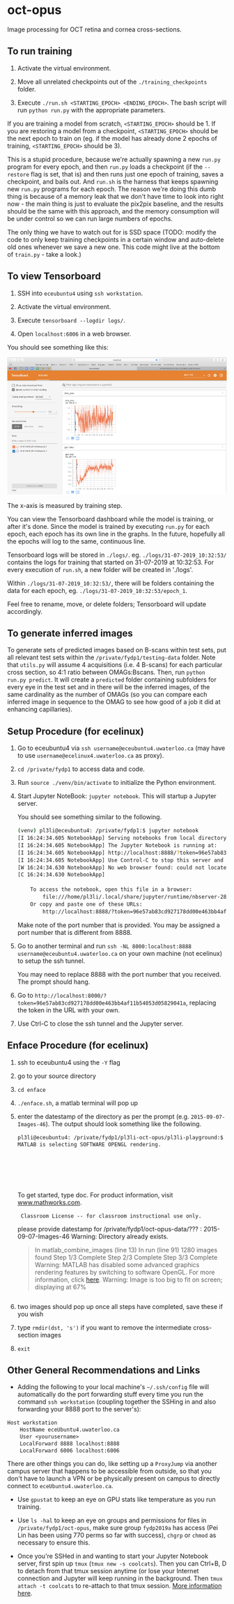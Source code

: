 # oct-opus

Image processing for OCT retina and cornea cross-sections.

## To run training

1. Activate the virtual environment.

2. Move all unrelated checkpoints out of the `./training_checkpoints` folder.

3. Execute `./run.sh <STARTING_EPOCH> <ENDING_EPOCH>`. The bash script will run `python run.py` with the appropriate parameters.

If you are training a model from scratch, `<STARTING_EPOCH>` should be 1. If you are restoring a model from a checkpoint, `<STARTING_EPOCH>` should be the next epoch to train on (eg. if the model has already done 2 epochs of training, `<STARTING_EPOCH>` should be 3).

This is a stupid procedure, because we're actually spawning a new `run.py` program for every epoch, and then `run.py` loads a checkpoint (if the `--restore` flag is set, that is) and then runs just one epoch of training, saves a checkpoint, and bails out. And `run.sh` is the harness that keeps spawning new `run.py` programs for each epoch. The reason we're doing this dumb thing is because of a memory leak that we don't have time to look into right now - the main thing is just to evaluate the pix2pix baseline, and the results should be the same with this approach, and the memory consumption will be under control so we can run large numbers of epochs.

The only thing we have to watch out for is SSD space (TODO: modify the code to only keep training checkpoints in a certain window and auto-delete old ones whenever we save a new one. This code might live at the bottom of `train.py` - take a look.)

## To view Tensorboard

1. SSH into `eceubuntu4` using `ssh workstation`.

2. Activate the virtual environment.

3. Execute `tensorboard --logdir logs/`.

4. Open `localhost:6006` in a web browser.

You should see something like this:

![Screenshot of the Tensorboard UI](tensorboard_screen.png)

The x-axis is measured by training step.

You can view the Tensorboard dashboard while the model is training, or after it's done. Since the model is trained by executing `run.py` for each epoch, each epoch has its own line in the graphs. In the future, hopefully all the epochs will log to the same, continuous line.

Tensorboard logs will be stored in `./logs/`. eg. `./logs/31-07-2019_10:32:53/` contains the logs for training that started on 31-07-2019 at 10:32:53. For every execution of `run.sh`, a new folder will be created in './logs'.

Within `./logs/31-07-2019_10:32:53/`, there will be folders containing the data for each epoch, eg. `./logs/31-07-2019_10:32:53/epoch_1`.

Feel free to rename, move, or delete folders; Tensorboard will update accordingly.

## To generate inferred images

To generate sets of predicted images based on B-scans within test sets, put all relevant test sets within the `/private/fydp1/testing-data` folder. Note that `utils.py` will assume 4 acquisitions (i.e. 4 B-scans) for each particular cross section, so 4:1 ratio between OMAGs:Bscans. Then, run `python run.py predict`. It will create a `predicted` folder containing subfolders for every eye in the test set and in there will be the inferred images, of the same cardinality as the number of OMAGs (so you can compare each inferred image in sequence to the OMAG to see how good of a job it did at enhancing capillaries).

## Setup Procedure (for ecelinux)

1. Go to eceubuntu4 via `ssh username@eceubuntu4.uwaterloo.ca` (may have to use `username@ecelinux4.uwaterloo.ca` as proxy).

2. `cd /private/fydp1` to access data and code.

3. Run `source ./venv/bin/activate` to initialize the Python environment.

4. Start Jupyter NoteBook: `jupyter notebook`. This will startup a Jupyter server.

   You should see something similar to the following.

   ```bash
   (venv) pl3li@eceubuntu4: /private/fydp1:$ jupyter notebook
   [I 16:24:34.605 NotebookApp] Serving notebooks from local directory: /private/fydp1
   [I 16:24:34.605 NotebookApp] The Jupyter Notebook is running at:
   [I 16:24:34.605 NotebookApp] http://localhost:8888/?token=96e57ab83cd927178dd00e463bb4af11b54053d05829041a
   [I 16:24:34.605 NotebookApp] Use Control-C to stop this server and shut down all kernels (twice to skip confirmation).
   [W 16:24:34.630 NotebookApp] No web browser found: could not locate runnable browser.
   [C 16:24:34.630 NotebookApp]

       To access the notebook, open this file in a browser:
           file:///home/pl3li/.local/share/jupyter/runtime/nbserver-28660-open.html
       Or copy and paste one of these URLs:
           http://localhost:8888/?token=96e57ab83cd927178dd00e463bb4af11b54053d05829041a
   ```

   Make note of the port number that is provided. You may be assigned a port number that is different from 8888.

5. Go to another terminal and run `ssh -NL 8000:localhost:8888 username@eceubuntu4.uwaterloo.ca` on your own machine (not ecelinux) to setup the ssh tunnel.

   You may need to replace 8888 with the port number that you received. The prompt should hang.

6. Go to `http://localhost:8000/?token=96e57ab83cd927178dd00e463bb4af11b54053d05829041a`, replacing the token in the URL with your own.

7. Use Ctrl-C to close the ssh tunnel and the Jupyter server.

## Enface Procedure (for ecelinux)

1. ssh to eceubuntu4 using the `-Y` flag

2. go to your source directory

3. `cd enface`

4. `./enface.sh`, a matlab terminal will pop up

5. enter the datestamp of the directory as per the prompt (e.g. `2015-09-07-Images-46`). The output should look something like the following.

   ```bash
   pl3li@eceubuntu4: /private/fydp1/pl3li-oct-opus/pl3li-playground:$ ./enface.sh
   MATLAB is selecting SOFTWARE OPENGL rendering.

                                                                                             < M A T L A B (R) >
                                                                                   Copyright 1984-2018 The MathWorks, Inc.
                                                                                    R2018b (9.5.0.944444) 64-bit (glnxa64)
                                                                                               August 28, 2018
   ```


    To get started, type doc.
    For product information, visit www.mathworks.com.


        Classroom License -- for classroom instructional use only.
    please provide datestamp for /private/fydp1/oct-opus-data/??? : 2015-09-07-Images-46
    Warning: Directory already exists.
    > In matlab_combine_images (line 13)
      In run (line 91)
    1280 images found
    Step 1/3 Complete
    Step 2/3 Complete
    Step 3/3 Complete
    Warning: MATLAB has disabled some advanced graphics rendering features by switching to software OpenGL. For more information, click <a href="matlab:opengl('problems')">here</a>.
    Warning: Image is too big to fit on screen; displaying at 67%
    ```

6. two images should pop up once all steps have completed, save these if you wish

7. type `rmdir(dst, 's')` if you want to remove the intermediate cross-section images

8. `exit`

## Other General Recommendations and Links

- Adding the following to your local machine's `~/.ssh/config` file will automatically do the port forwarding stuff every time you run the command `ssh workstation` (coupling together the SSHing in and also forwarding your 8888 port to the server's):

```
Host workstation
    HostName eceUbuntu4.uwaterloo.ca
    User <yourusername>
    LocalForward 8888 localhost:8888
    LocalForward 6006 localhost:6006
```

There are other things you can do, like setting up a `ProxyJump` via another campus server that happens to be accessible from outside, so that you don't have to launch a VPN or be physically present on campus to directly connect to `eceUbuntu4.uwaterloo.ca`.

- Use `gpustat` to keep an eye on GPU stats like temperature as you run training.

- Use `ls -hal` to keep an eye on groups and permissions for files in `/private/fydp1/oct-opus`, make sure group `fydp2019a` has access (Pei Lin has been using 770 perms so far with success), `chgrp` or `chmod` as necessary to ensure this.

- Once you're SSHed in and wanting to start your Jupyter Notebook server, first spin up `tmux` (`tmux new -s coolcats`). Then you can Ctrl+B, D to detach from that tmux session anytime (or lose your Internet connection and Jupyter will keep running in the background. Then `tmux attach -t coolcats` to re-attach to that tmux session. [More information here](https://towardsdatascience.com/jupyter-and-tensorboard-in-tmux-5e5d202a4fb6).
